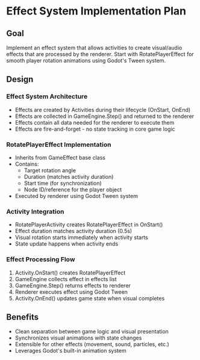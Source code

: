 # Effect System Implementation Plan

## Goal
Implement an effect system that allows activities to create visual/audio effects that are processed by the renderer. Start with RotatePlayerEffect for smooth player rotation animations using Godot's Tween system.

## Design

### Effect System Architecture
- Effects are created by Activities during their lifecycle (OnStart, OnEnd)
- Effects are collected in GameEngine.Step() and returned to the renderer
- Effects contain all data needed for the renderer to execute them
- Effects are fire-and-forget - no state tracking in core game logic

### RotatePlayerEffect Implementation
- Inherits from GameEffect base class
- Contains:
  - Target rotation angle
  - Duration (matches activity duration)
  - Start time (for synchronization)
  - Node ID/reference for the player object
- Executed by renderer using Godot Tween system

### Activity Integration
- RotatePlayerActivity creates RotatePlayerEffect in OnStart()
- Effect duration matches activity duration (0.5s)
- Visual rotation starts immediately when activity starts
- State update happens when activity ends

### Effect Processing Flow
1. Activity.OnStart() creates RotatePlayerEffect
2. GameEngine collects effect in effects list
3. GameEngine.Step() returns effects to renderer
4. Renderer executes effect using Godot Tween
5. Activity.OnEnd() updates game state when visual completes

## Benefits
- Clean separation between game logic and visual presentation
- Synchronizes visual animations with state changes
- Extensible for other effects (movement, sound, particles, etc.)
- Leverages Godot's built-in animation system